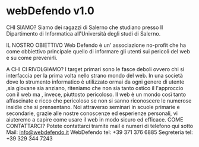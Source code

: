 # webDefendo v1.0
CHI SIAMO?
Siamo dei ragazzi di Salerno che studiano presso Il Dipartimento di Informatica all'Università degli studi di Salerno.

IL NOSTRO OBIETTIVO
Web Defendo è un' associazione no-profit che ha come obbiettivo principale quello di informare gli utenti sui pericoli del web e su come prevenirli.

A CHI CI RIVOLGIAMO?
I target primari sono le fasce deboli ovvero chi si interfaccia per la prima volta nello strano mondo del web. In una società dove lo strumento informatico è utilizzato ormai da ogni genere di utente ,sia giovane sia anziano, riteniamo che non sia tanto ostico il l'approccio con il web ma , invece, piuttosto pericoloso. Il web è un mondo così tanto affascinate e ricco che pericoloso se non si sanno riconoscere le numerose insidie che si prensentano. Noi attraverso seminari in scuole primarie e secondarie, grazie alle nostre conoscenze ed esperienze personali, vi aiuteremo a capire come usare il web in modo sicuro ed efficace.
COME CONTATTARCI?
Potete contattarci tramite mail e numeri di telefono qui sotto
Mail:  info@webdefendo.it 
WebDefendo tel:  +39 371 376 6885 
Segreteria tel:  +39 329 344 7243
